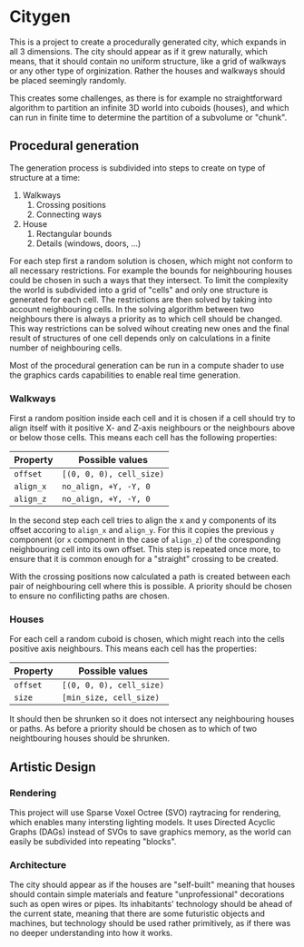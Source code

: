 # Citygen

This is a project to create a procedurally generated city, which expands in all 3 dimensions.
The city should appear as if it grew naturally, which means, that it should contain no uniform structure, like a grid of walkways or any other type of orginization.
Rather the houses and walkways should be placed seemingly randomly.

This creates some challenges, as there is for example no straightforward algorithm to partition an infinite 3D world into cuboids (houses), and which can run in finite time to determine the partition of a subvolume or "chunk".

## Procedural generation

The generation process is subdivided into steps to create on type of structure at a time:

1. Walkways
    1. Crossing positions
    2. Connecting ways
2. House
    1. Rectangular bounds
    2. Details (windows, doors, ...)

For each step first a random solution is chosen, which might not conform to all necessary restrictions.
For example the bounds for neighbouring houses could be chosen in such a ways that they intersect.
To limit the complexity the world is subdivided into a grid of "cells" and only one structure is generated for each cell.
The restrictions are then solved by taking into account neighbouring cells.
In the solving algorithm between two neighbours there is always a priority as to which cell should be changed.
This way restrictions can be solved wihout creating new ones and the final result of structures of one cell depends only on calculations in a finite number of neighbouring cells.

Most of the procedural generation can be run in a compute shader to use the graphics cards capabilities to enable real time generation.

### Walkways

First a random position inside each cell and it is chosen if a cell should try to align itself with it positive X- and Z-axis neighbours or the neighbours above or below those cells.
This means each cell has the following properties:

| Property  | Possible values          |
| --------- | ------------------------ |
| `offset`  | `[(0, 0, 0), cell_size)` |
| `align_x` | `no_align, +Y, -Y, 0`    |
| `align_z` | `no_align, +Y, -Y, 0`    |

In the second step each cell tries to align the x and y components of its offset accoring to `align_x` and `align_y`.
For this it copies the previous `y` component (or `x` component in the case of `align_z`) of the coresponding neighbouring cell into its own offset.
This step is repeated once more, to ensure that it is common enough for a "straight" crossing to be created.

With the crossing positions now calculated a path is created between each pair of neighbouring cell where this is possible.
A priority should be chosen to ensure no confilicting paths are chosen.

### Houses

For each cell a random cuboid is chosen, which might reach into the cells positive axis neighbours.
This means each cell has the properties:

| Property | Possible values          |
| -------- | ------------------------ |
| `offset` | `[(0, 0, 0), cell_size)` |
| `size`   | `[min_size, cell_size)`  |

It should then be shrunken so it does not intersect any neighbouring houses or paths.
As before a priority should be chosen as to which of two neightbouring houses should be shrunken.

## Artistic Design

### Rendering

This project will use Sparse Voxel Octree (SVO) raytracing for rendering, which enables many intersting lighting models.
It uses Directed Acyclic Graphs (DAGs) instead of SVOs to save graphics memory, as the world can easily be subdivided into repeating "blocks".

### Architecture

The city should appear as if the houses are "self-built" meaning that houses should contain simple materials and feature "unprofessional" decorations such as open wires or pipes.
Its inhabitants' technology should be ahead of the current state, meaning that there are some futuristic objects and machines, but technology should be used rather primitively, as if there was no deeper understanding into how it works.
